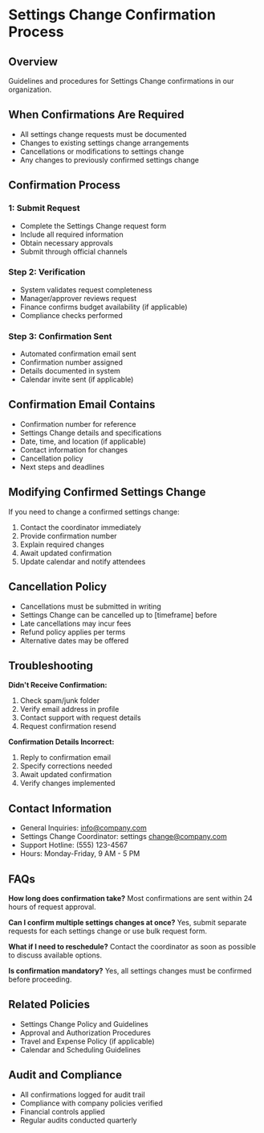 # Settings Change Confirmation Process

## Overview
Guidelines and procedures for Settings Change confirmations in our organization.

## When Confirmations Are Required
- All settings change requests must be documented
- Changes to existing settings change arrangements
- Cancellations or modifications to settings change
- Any changes to previously confirmed settings change

## Confirmation Process

###  1: Submit Request
- Complete the Settings Change request form
- Include all required information
- Obtain necessary approvals
- Submit through official channels

### Step 2: Verification
- System validates request completeness
- Manager/approver reviews request
- Finance confirms budget availability (if applicable)
- Compliance checks performed

### Step 3: Confirmation Sent
- Automated confirmation email sent
- Confirmation number assigned
- Details documented in system
- Calendar invite sent (if applicable)

## Confirmation Email Contains
- Confirmation number for reference
- Settings Change details and specifications
- Date, time, and location (if applicable)
- Contact information for changes
- Cancellation policy
- Next steps and deadlines

## Modifying Confirmed Settings Change
If you need to change a confirmed settings change:
1. Contact the coordinator immediately
2. Provide confirmation number
3. Explain required changes
4. Await updated confirmation
5. Update calendar and notify attendees

## Cancellation Policy
- Cancellations must be submitted in writing
- Settings Change can be cancelled up to [timeframe] before
- Late cancellations may incur fees
- Refund policy applies per terms
- Alternative dates may be offered

## Troubleshooting

**Didn't Receive Confirmation:**
1. Check spam/junk folder
2. Verify email address in profile
3. Contact support with request details
4. Request confirmation resend

**Confirmation Details Incorrect:**
1. Reply to confirmation email
2. Specify corrections needed
3. Await updated confirmation
4. Verify changes implemented

## Contact Information
- General Inquiries: info@company.com
- Settings Change Coordinator: settings change@company.com
- Support Hotline: (555) 123-4567
- Hours: Monday-Friday, 9 AM - 5 PM

## FAQs

**How long does confirmation take?**
Most confirmations are sent within 24 hours of request approval.

**Can I confirm multiple settings changes at once?**
Yes, submit separate requests for each settings change or use bulk request form.

**What if I need to reschedule?**
Contact the coordinator as soon as possible to discuss available options.

**Is confirmation mandatory?**
Yes, all settings changes must be confirmed before proceeding.

## Related Policies
- Settings Change Policy and Guidelines
- Approval and Authorization Procedures
- Travel and Expense Policy (if applicable)
- Calendar and Scheduling Guidelines

## Audit and Compliance
- All confirmations logged for audit trail
- Compliance with company policies verified
- Financial controls applied
- Regular audits conducted quarterly

